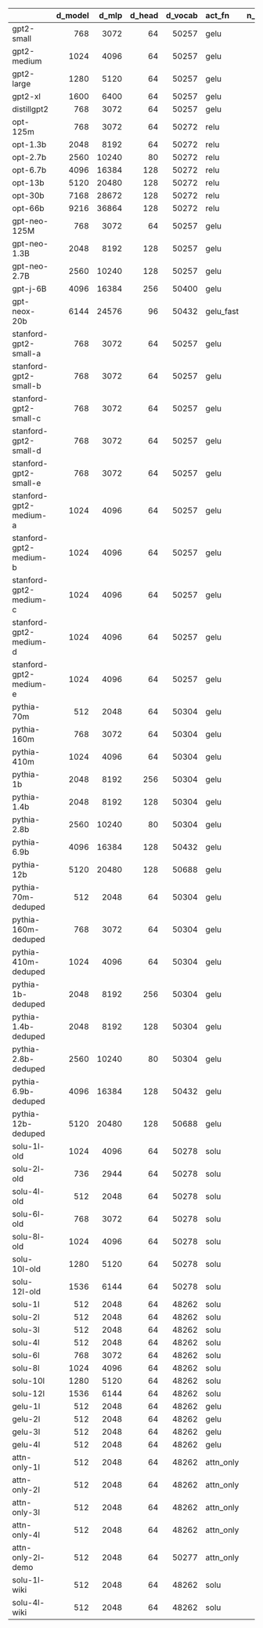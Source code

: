 |                                |   d_model |   d_mlp |   d_head |   d_vocab | act_fn    |   n_heads |   n_layers |   n_ctx | n_params   |positional_embedding_type|
|:-------------------------------|----------:|--------:|---------:|----------:|:----------|----------:|-----------:|--------:|:-----------|:-----------|
| gpt2-small                     |       768 |    3072 |       64 |     50257 | gelu      |        12 |         12 |    1024 | 85M        | standard        |
| gpt2-medium                    |      1024 |    4096 |       64 |     50257 | gelu      |        16 |         24 |    1024 | 302M       | standard        |
| gpt2-large                     |      1280 |    5120 |       64 |     50257 | gelu      |        20 |         36 |    1024 | 708M       | standard        |
| gpt2-xl                        |      1600 |    6400 |       64 |     50257 | gelu      |        25 |         48 |    1024 | 1.5B       | standard        |
| distillgpt2                    |       768 |    3072 |       64 |     50257 | gelu      |        12 |          6 |    1024 | 42M        | standard        |
| opt-125m                       |       768 |    3072 |       64 |     50272 | relu      |        12 |         12 |    2048 | 85M        | standard        |
| opt-1.3b                       |      2048 |    8192 |       64 |     50272 | relu      |        32 |         24 |    2048 | 1.2B       | standard        |
| opt-2.7b                       |      2560 |   10240 |       80 |     50272 | relu      |        32 |         32 |    2048 | 2.5B       | standard        |
| opt-6.7b                       |      4096 |   16384 |      128 |     50272 | relu      |        32 |         32 |    2048 | 6.4B       | standard        |
| opt-13b                        |      5120 |   20480 |      128 |     50272 | relu      |        40 |         40 |    2048 | 13B        | standard        |
| opt-30b                        |      7168 |   28672 |      128 |     50272 | relu      |        56 |         48 |    2048 | 30B        | standard        |
| opt-66b                        |      9216 |   36864 |      128 |     50272 | relu      |        72 |         64 |    2048 | 65B        | standard        |
| gpt-neo-125M                   |       768 |    3072 |       64 |     50257 | gelu      |        12 |         12 |    2048 | 85M        | standard        |
| gpt-neo-1.3B                   |      2048 |    8192 |      128 |     50257 | gelu      |        16 |         24 |    2048 | 1.2B       | standard        |
| gpt-neo-2.7B                   |      2560 |   10240 |      128 |     50257 | gelu      |        20 |         32 |    2048 | 2.5B       | standard        |
| gpt-j-6B                       |      4096 |   16384 |      256 |     50400 | gelu      |        16 |         28 |    2048 | 5.6B       | rotary        |
| gpt-neox-20b                   |      6144 |   24576 |       96 |     50432 | gelu_fast |        64 |         44 |    2048 | 20B        | rotary        |
| stanford-gpt2-small-a          |       768 |    3072 |       64 |     50257 | gelu      |        12 |         12 |    1024 | 85M        | standard        |
| stanford-gpt2-small-b          |       768 |    3072 |       64 |     50257 | gelu      |        12 |         12 |    1024 | 85M        | standard        |
| stanford-gpt2-small-c          |       768 |    3072 |       64 |     50257 | gelu      |        12 |         12 |    1024 | 85M        | standard        |
| stanford-gpt2-small-d          |       768 |    3072 |       64 |     50257 | gelu      |        12 |         12 |    1024 | 85M        | standard        |
| stanford-gpt2-small-e          |       768 |    3072 |       64 |     50257 | gelu      |        12 |         12 |    1024 | 85M        | standard        |
| stanford-gpt2-medium-a         |      1024 |    4096 |       64 |     50257 | gelu      |        16 |         24 |    1024 | 302M       | standard        |
| stanford-gpt2-medium-b         |      1024 |    4096 |       64 |     50257 | gelu      |        16 |         24 |    1024 | 302M       | standard        |
| stanford-gpt2-medium-c         |      1024 |    4096 |       64 |     50257 | gelu      |        16 |         24 |    1024 | 302M       | standard        |
| stanford-gpt2-medium-d         |      1024 |    4096 |       64 |     50257 | gelu      |        16 |         24 |    1024 | 302M       | standard        |
| stanford-gpt2-medium-e         |      1024 |    4096 |       64 |     50257 | gelu      |        16 |         24 |    1024 | 302M       | standard        |
| pythia-70m                     |       512 |    2048 |       64 |     50304 | gelu      |         8 |          6 |    2048 | 19M        | rotary        |
| pythia-160m                    |       768 |    3072 |       64 |     50304 | gelu      |        12 |         12 |    2048 | 85M        | rotary        |
| pythia-410m                    |      1024 |    4096 |       64 |     50304 | gelu      |        16 |         24 |    2048 | 302M       | rotary        |
| pythia-1b                    |      2048 |    8192 |      256 |     50304 | gelu      |         8 |         16 |    2048 | 805M       | rotary        |
| pythia-1.4b                    |      2048 |    8192 |      128 |     50304 | gelu      |        16 |         24 |    2048 | 1.2B       | rotary        |
| pythia-2.8b                    |      2560 |    10240 |      80 |     50304 | gelu      |        32 |         32 |    2048 | 2.5B       | rotary        |
| pythia-6.9b                    |      4096 |   16384 |      128 |     50432 | gelu      |        32 |         32 |    2048 | 6.4B       | rotary        |
| pythia-12b                     |      5120 |   20480 |      128 |     50688 | gelu      |        40 |         36 |    2048 | 11B        | rotary        |
| pythia-70m-deduped             |       512 |    2048 |       64 |     50304 | gelu      |         8 |          6 |    2048 | 19M        | rotary        |
| pythia-160m-deduped            |       768 |    3072 |       64 |     50304 | gelu      |        12 |         12 |    2048 | 85M        | rotary        |
| pythia-410m-deduped            |      1024 |    4096 |       64 |     50304 | gelu      |        16 |         24 |    2048 | 302M       | rotary        |
| pythia-1b-deduped              |      2048 |    8192 |      256 |     50304 | gelu      |        8 |         16 |    2048 | 805M       | rotary   
| pythia-1.4b-deduped            |      2048 |    8192 |      128 |     50304 | gelu      |        16 |         24 |    2048 | 1.2B       | rotary        |
| pythia-2.8b-deduped            |      2560 |    10240 |      80 |     50304 | gelu      |        32 |         32 |    2048 | 2.5B       | rotary        |
| pythia-6.9b-deduped            |      4096 |   16384 |      128 |     50432 | gelu      |        32 |         32 |    2048 | 6.4B       | rotary        |
| pythia-12b-deduped             |      5120 |   20480 |      128 |     50688 | gelu      |        40 |         36 |    2048 | 11B        | rotary        |
| solu-1l-old                    |      1024 |    4096 |       64 |     50278 | solu      |        16 |          1 |    1024 | 13M        | standard        |
| solu-2l-old                    |       736 |    2944 |       64 |     50278 | solu      |        11 |          2 |    1024 | 13M        | standard        |
| solu-4l-old                    |       512 |    2048 |       64 |     50278 | solu      |         8 |          4 |    1024 | 13M        | standard        |
| solu-6l-old                    |       768 |    3072 |       64 |     50278 | solu      |        12 |          6 |    1024 | 42M        | standard        |
| solu-8l-old                    |      1024 |    4096 |       64 |     50278 | solu      |        16 |          8 |    1024 | 101M       | standard        |
| solu-10l-old                   |      1280 |    5120 |       64 |     50278 | solu      |        20 |         10 |    1024 | 197M       | standard        |
| solu-12l-old                   |      1536 |    6144 |       64 |     50278 | solu      |        24 |         12 |    1024 | 340M       | standard        |
| solu-1l                        |       512 |    2048 |       64 |     48262 | solu      |         8 |          1 |    1024 | 3.1M       | standard        |
| solu-2l                        |       512 |    2048 |       64 |     48262 | solu      |         8 |          2 |    1024 | 6.3M       | standard        |
| solu-3l                        |       512 |    2048 |       64 |     48262 | solu      |         8 |          3 |    1024 | 9.4M       | standard        |
| solu-4l                        |       512 |    2048 |       64 |     48262 | solu      |         8 |          4 |    1024 | 13M        | standard        |
| solu-6l                        |       768 |    3072 |       64 |     48262 | solu      |        12 |          6 |    1024 | 42M        | standard        |
| solu-8l                        |      1024 |    4096 |       64 |     48262 | solu      |        16 |          8 |    1024 | 101M       | standard        |
| solu-10l                       |      1280 |    5120 |       64 |     48262 | solu      |        20 |         10 |    1024 | 197M       | standard        |
| solu-12l                       |      1536 |    6144 |       64 |     48262 | solu      |        24 |         12 |    1024 | 340M       | standard        |
| gelu-1l                        |       512 |    2048 |       64 |     48262 | gelu      |         8 |          1 |    1024 | 3.1M       | standard        |
| gelu-2l                        |       512 |    2048 |       64 |     48262 | gelu      |         8 |          2 |    1024 | 6.3M       | standard        |
| gelu-3l                        |       512 |    2048 |       64 |     48262 | gelu      |         8 |          3 |    1024 | 9.4M       | standard        |
| gelu-4l                        |       512 |    2048 |       64 |     48262 | gelu      |         8 |          4 |    1024 | 13M        | standard        |
| attn-only-1l                   |       512 |    2048 |       64 |     48262 | attn_only |         8 |          1 |    1024 | 1.0M       | standard        |
| attn-only-2l                   |       512 |    2048 |       64 |     48262 | attn_only |         8 |          2 |    1024 | 2.1M       | standard        |
| attn-only-3l                   |       512 |    2048 |       64 |     48262 | attn_only |         8 |          3 |    1024 | 3.1M       | standard        |
| attn-only-4l                   |       512 |    2048 |       64 |     48262 | attn_only |         8 |          4 |    1024 | 4.2M       | standard        |
| attn-only-2l-demo              |       512 |    2048 |       64 |     50277 | attn_only |         8 |          2 |    1024 | 2.1M       | shortformer        |
| solu-1l-wiki                   |       512 |    2048 |       64 |     48262 | solu      |         8 |          1 |    1024 | 3.1M       | standard        |
| solu-4l-wiki                   |       512 |    2048 |       64 |     48262 | solu      |         8 |          4 |    1024 | 13M       | standard        |